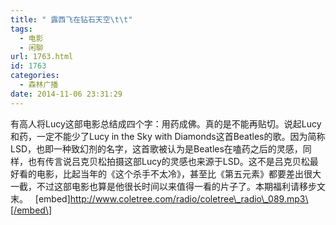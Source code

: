 ```yaml
---
title: " 露西飞在钻石天空\t\t"
tags:
  - 电影
  - 闲聊
url: 1763.html
id: 1763
categories:
  - 森林广播
date: 2014-11-06 23:31:29
---
```


有高人将Lucy这部电影总结成四个字：用药成佛。真的是不能再贴切。说起Lucy和药，一定不能少了Lucy in the Sky with Diamonds这首Beatles的歌。因为简称LSD，也即一种致幻剂的名字，这首歌被认为是Beatles在嗑药之后的灵感，同样，也有传言说吕克贝松拍摄这部Lucy的灵感也来源于LSD。这不是吕克贝松最好看的电影，比起当年的《这个杀手不太冷》，甚至比《第五元素》都要差出很大一截，不过这部电影也算是他很长时间以来值得一看的片子了。本期福利请移步文末。   \[embed\]http://www.coletree.com/radio/coletree\_radio\_089.mp3\[/embed\]